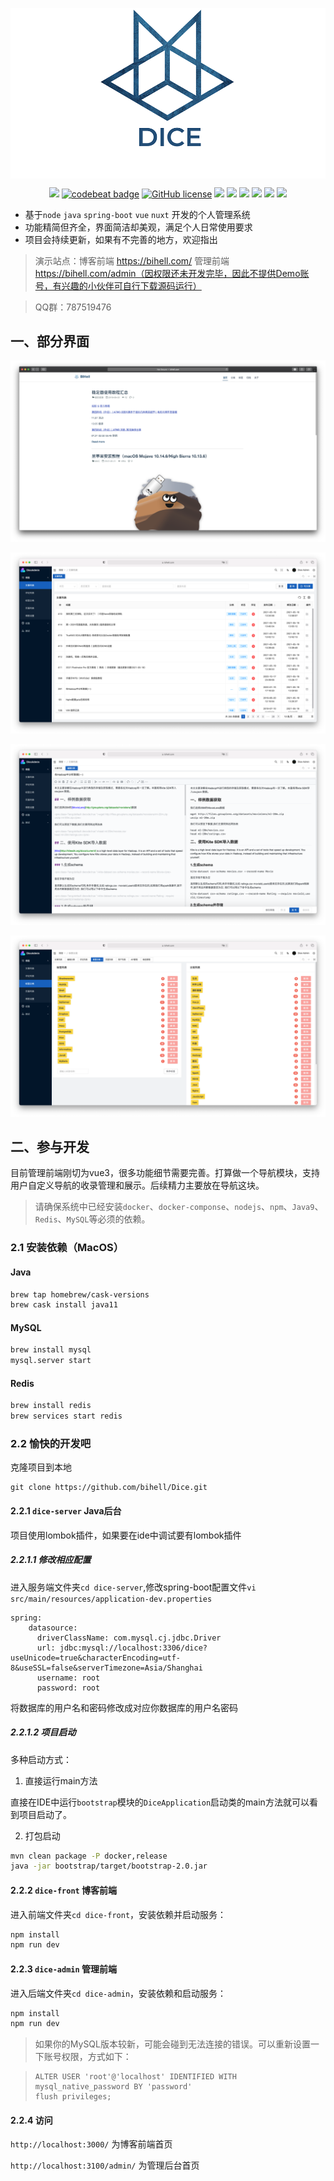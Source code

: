 <p align="center">
  <img align="center" src="https://raw.githubusercontent.com/bihell/blog-img/master/logo.png"/>
</p>

<p align="center">
    <a href="https://www.travis-ci.org/bihell/Dice"><img src="https://www.travis-ci.org/bihell/Dice.svg?branch=master"></a>
    <a href="https://codebeat.co/projects/github-com-bihell-dice-master"><img alt="codebeat badge" src="https://codebeat.co/badges/eb0bdd65-dad1-45e6-aea6-371c64d4d943" /></a>
    <a href="https://github.com/bihell/Dice/blob/master/LICENSE"><img alt="GitHub license" src="https://img.shields.io/github/license/bihell/Dice"></a>
    <a alt="spring boot"><img src="https://img.shields.io/badge/java-9-yellow.svg"/></a>
    <a alt="spring boot"><img src="https://img.shields.io/badge/spring%20boot-2.3.3.RELEASE-blue"/></a>
    <a alt="vue"><img src="https://img.shields.io/badge/vue-3-orange.svg"></a>
    <a alt="nuxt"><img src="https://img.shields.io/badge/nuxt-2.11.0-yellowgreen.svg"></a>
    <a alt="docker"><img src="https://img.shields.io/badge/docker-19.03.5--ce-ff69b4.svg"></a>
    <a alt="docker-compose"><img src="https://img.shields.io/badge/docker--compose-1.25.2-lightgrey.svg"></a>
</p>

* 基于`node` `java` `spring-boot` `vue` `nuxt` 开发的个人管理系统
* 功能精简但齐全，界面简洁却美观，满足个人日常使用要求
* 项目会持续更新，如果有不完善的地方，欢迎指出

> 演示站点：博客前端 https://bihell.com/  管理前端 https://bihell.com/admin（因权限还未开发完毕，因此不提供Demo账号，有兴趣的小伙伴可自行下载源码运行）

> QQ群：787519476

## 一、部分界面

![博客前端](https://raw.githubusercontent.com/bihell/blog-img/master/dice1.png)

![文章列表](img/post_list.png)

![文章编辑](img/post_edit.png)

![文章编辑](img/tag_list.png)



## 二、参与开发

目前管理前端刚切为vue3，很多功能细节需要完善。打算做一个导航模块，支持用户自定义导航的收录管理和展示。后续精力主要放在导航这块。

> 请确保系统中已经安装`docker`、`docker-componse`、`nodejs`、`npm`、`Java9`、`Redis`、`MySQL`等必须的依赖。

### 2.1 安装依赖（MacOS）

#### Java

```Bash
brew tap homebrew/cask-versions
brew cask install java11
```

#### MySQL

```Bash
brew install mysql
mysql.server start
```

#### Redis

```Bash
brew install redis
brew services start redis
```

### 2.2 愉快的开发吧

克隆项目到本地

   ```
   git clone https://github.com/bihell/Dice.git
   ```

#### 2.2.1 `dice-server` Java后台

项目使用lombok插件，如果要在ide中调试要有lombok插件

##### 2.2.1.1 修改相应配置

进入服务端文件夹`cd dice-server`,修改spring-boot配置文件`vi src/main/resources/application-dev.properties`

```
spring:
    datasource:
      driverClassName: com.mysql.cj.jdbc.Driver
      url: jdbc:mysql://localhost:3306/dice?useUnicode=true&characterEncoding=utf-8&useSSL=false&serverTimezone=Asia/Shanghai
      username: root
      password: root
```

将数据库的用户名和密码修改成对应你数据库的用户名密码

##### 2.2.1.2 项目启动

多种启动方式：

1. 直接运行main方法

直接在IDE中运行`bootstrap`模块的`DiceApplication`启动类的main方法就可以看到项目启动了。

2. 打包启动

```Bash
mvn clean package -P docker,release
java -jar bootstrap/target/bootstrap-2.0.jar
```

#### 2.2.2 `dice-front` 博客前端

进入前端文件夹`cd dice-front`，安装依赖并启动服务：

```Bash
npm install
npm run dev
```

#### 2.2.3 `dice-admin` 管理前端

进入后端文件夹`cd dice-admin`，安装依赖和启动服务：

```Bash
npm install
npm run dev
```

> 如果你的MySQL版本较新，可能会碰到无法连接的错误。可以重新设置一下账号权限，方式如下：

> ```
> ALTER USER 'root'@'localhost' IDENTIFIED WITH mysql_native_password BY 'password'
> flush privileges;
> ```

#### 2.2.4 访问

`http://localhost:3000/` 为博客前端首页

`http://localhost:3100/admin/` 为管理后台首页

